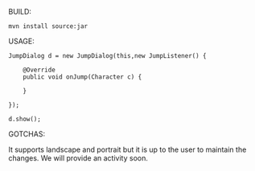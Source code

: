 BUILD:

	mvn install source:jar


USAGE:

	JumpDialog d = new JumpDialog(this,new JumpListener() {

		@Override
		public void onJump(Character c) {

		}

	});

	d.show();

GOTCHAS:

It supports landscape and portrait but it is up to the user to maintain the changes.  We will provide an activity soon.

